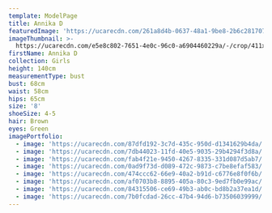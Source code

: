 ```yaml
---
template: ModelPage
title: Annika D
featuredImage: 'https://ucarecdn.com/261a8d4b-0637-48a1-9be8-2b6c2817077b/'
imageThumbnail: >-
  https://ucarecdn.com/e5e8c802-7651-4e0c-96c0-a6904460229a/-/crop/411x456/21,25/-/preview/
firstName: Annika D
collection: Girls
height: 140cm
measurementType: bust
bust: 68cm
waist: 58cm
hips: 65cm
size: '8'
shoeSize: 4-5
hair: Brown
eyes: Green
imagePortfolio:
  - image: 'https://ucarecdn.com/87dfd192-3c7d-435c-950d-d1341629b4da/'
  - image: 'https://ucarecdn.com/7db44023-11fd-40e5-9035-29b4294f3d8a/'
  - image: 'https://ucarecdn.com/fab4f21e-9450-4267-8335-331d087d5ab7/'
  - image: 'https://ucarecdn.com/0ad9f73d-d089-472c-9873-c7be8efaf583/'
  - image: 'https://ucarecdn.com/474ccc62-66e9-40a2-b91d-c6776e8f0f6b/'
  - image: 'https://ucarecdn.com/af0703b8-8895-405a-80c3-9ed7fb0e99ac/'
  - image: 'https://ucarecdn.com/84315506-ce69-49b3-ab0c-bd8b2a37ea1d/'
  - image: 'https://ucarecdn.com/7b0fcdad-26cc-47b4-94d6-b73506039999/'
---
```



